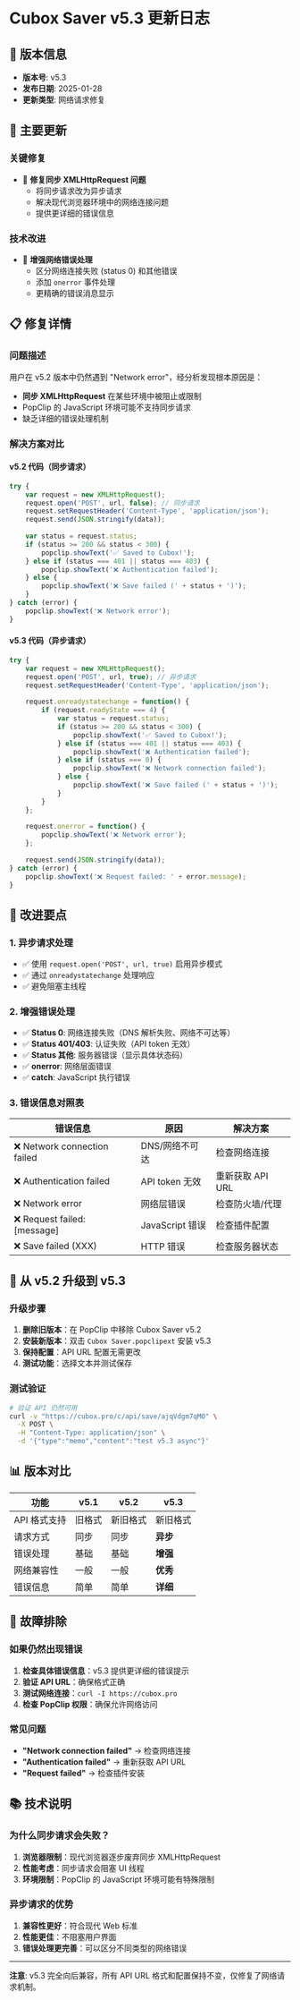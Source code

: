 # Cubox Saver v5.3 更新日志

## 🚀 版本信息
- **版本号**: v5.3
- **发布日期**: 2025-01-28
- **更新类型**: 网络请求修复

## 🔧 主要更新

### 关键修复
- 🔄 **修复同步 XMLHttpRequest 问题**
  - 将同步请求改为异步请求
  - 解决现代浏览器环境中的网络连接问题
  - 提供更详细的错误信息

### 技术改进
- 📡 **增强网络错误处理**
  - 区分网络连接失败 (status 0) 和其他错误
  - 添加 `onerror` 事件处理
  - 更精确的错误消息显示

## 📋 修复详情

### 问题描述
用户在 v5.2 版本中仍然遇到 "Network error"，经分析发现根本原因是：
- **同步 XMLHttpRequest** 在某些环境中被阻止或限制
- PopClip 的 JavaScript 环境可能不支持同步请求
- 缺乏详细的错误处理机制

### 解决方案对比

#### v5.2 代码（同步请求）
```javascript
try {
    var request = new XMLHttpRequest();
    request.open('POST', url, false); // 同步请求
    request.setRequestHeader('Content-Type', 'application/json');
    request.send(JSON.stringify(data));
    
    var status = request.status;
    if (status >= 200 && status < 300) {
        popclip.showText('✅ Saved to Cubox!');
    } else if (status === 401 || status === 403) {
        popclip.showText('❌ Authentication failed');
    } else {
        popclip.showText('❌ Save failed (' + status + ')');
    }
} catch (error) {
    popclip.showText('❌ Network error');
}
```

#### v5.3 代码（异步请求）
```javascript
try {
    var request = new XMLHttpRequest();
    request.open('POST', url, true); // 异步请求
    request.setRequestHeader('Content-Type', 'application/json');
    
    request.onreadystatechange = function() {
        if (request.readyState === 4) {
            var status = request.status;
            if (status >= 200 && status < 300) {
                popclip.showText('✅ Saved to Cubox!');
            } else if (status === 401 || status === 403) {
                popclip.showText('❌ Authentication failed');
            } else if (status === 0) {
                popclip.showText('❌ Network connection failed');
            } else {
                popclip.showText('❌ Save failed (' + status + ')');
            }
        }
    };
    
    request.onerror = function() {
        popclip.showText('❌ Network error');
    };
    
    request.send(JSON.stringify(data));
} catch (error) {
    popclip.showText('❌ Request failed: ' + error.message);
}
```

## 🎯 改进要点

### 1. 异步请求处理
- ✅ 使用 `request.open('POST', url, true)` 启用异步模式
- ✅ 通过 `onreadystatechange` 处理响应
- ✅ 避免阻塞主线程

### 2. 增强错误处理
- ✅ **Status 0**: 网络连接失败（DNS 解析失败、网络不可达等）
- ✅ **Status 401/403**: 认证失败（API token 无效）
- ✅ **Status 其他**: 服务器错误（显示具体状态码）
- ✅ **onerror**: 网络层面错误
- ✅ **catch**: JavaScript 执行错误

### 3. 错误信息对照表

| 错误信息 | 原因 | 解决方案 |
|----------|------|----------|
| ❌ Network connection failed | DNS/网络不可达 | 检查网络连接 |
| ❌ Authentication failed | API token 无效 | 重新获取 API URL |
| ❌ Network error | 网络层错误 | 检查防火墙/代理 |
| ❌ Request failed: [message] | JavaScript 错误 | 检查插件配置 |
| ❌ Save failed (XXX) | HTTP 错误 | 检查服务器状态 |

## 🔄 从 v5.2 升级到 v5.3

### 升级步骤
1. **删除旧版本**：在 PopClip 中移除 Cubox Saver v5.2
2. **安装新版本**：双击 `Cubox Saver.popclipext` 安装 v5.3
3. **保持配置**：API URL 配置无需更改
4. **测试功能**：选择文本并测试保存

### 测试验证
```bash
# 验证 API 仍然可用
curl -v "https://cubox.pro/c/api/save/ajqVdgm7qMO" \
  -X POST \
  -H "Content-Type: application/json" \
  -d '{"type":"memo","content":"test v5.3 async"}'
```

## 📊 版本对比

| 功能 | v5.1 | v5.2 | v5.3 |
|------|------|------|------|
| API 格式支持 | 旧格式 | 新旧格式 | 新旧格式 |
| 请求方式 | 同步 | 同步 | **异步** |
| 错误处理 | 基础 | 基础 | **增强** |
| 网络兼容性 | 一般 | 一般 | **优秀** |
| 错误信息 | 简单 | 简单 | **详细** |

## 🐛 故障排除

### 如果仍然出现错误
1. **检查具体错误信息**：v5.3 提供更详细的错误提示
2. **验证 API URL**：确保格式正确
3. **测试网络连接**：`curl -I https://cubox.pro`
4. **检查 PopClip 权限**：确保允许网络访问

### 常见问题
- **"Network connection failed"** → 检查网络连接
- **"Authentication failed"** → 重新获取 API URL
- **"Request failed"** → 检查插件安装

## 📚 技术说明

### 为什么同步请求会失败？
1. **浏览器限制**：现代浏览器逐步废弃同步 XMLHttpRequest
2. **性能考虑**：同步请求会阻塞 UI 线程
3. **环境限制**：PopClip 的 JavaScript 环境可能有特殊限制

### 异步请求的优势
1. **兼容性更好**：符合现代 Web 标准
2. **性能更佳**：不阻塞用户界面
3. **错误处理更完善**：可以区分不同类型的网络错误

---

**注意**: v5.3 完全向后兼容，所有 API URL 格式和配置保持不变，仅修复了网络请求机制。